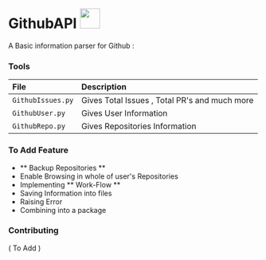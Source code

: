 GithubAPI <img src = "https://upload.wikimedia.org/wikipedia/commons/thumb/9/91/Octicons-mark-github.svg/500px-Octicons-mark-github.svg.png" height = "40" >
============

A Basic information parser for Github :

### Tools
 | File | Description |
 | :--- | :----- |
 |  `GithubIssues.py` | Gives Total Issues , Total PR's and much more |
 | `GithubUser.py` | Gives User Information |
 | `GithubRepo.py` | Gives Repositories Information |

### To Add Feature
 * ** Backup Repositories **
 * Enable Browsing in whole of user's Repositories
 * Implementing ** Work-Flow **
 * Saving Information into files
 * Raising Error
 * Combining into a package

### Contributing
 ( To Add )
